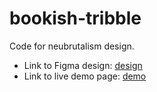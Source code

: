 # bookish-tribble

Code for neubrutalism design.

- Link to Figma design: [design](https://www.figma.com/file/Tmu9UE4jQV1V4fqUif1Ubf/neubrutalism?node-id=2%3A2)
- Link to live demo page: [demo](https://neubrutalism-design.netlify.app/)
